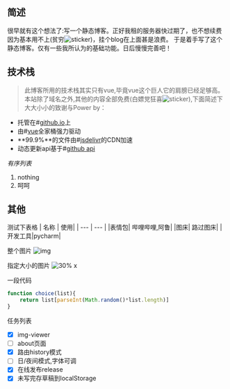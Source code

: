 ## 简述

很早就有这个想法了:写一个静态博客。正好我租的服务器快过期了，也不想续费因为基本用不上(贫穷![sticker](yellow-face/27))，挂个blog在上面甚是浪费。
于是着手写了这个静态博客。仅有一些我所认为的基础功能。日后慢慢完善吧！

## 技术栈

> 此博客所用的技术栈其实只有vue,毕竟vue这个巨人它的肩膀已经足够高。  
> 本站除了域名之外,其他的内容全部免费(白嫖党狂喜![sticker](yellow-face/56)),下面简述下大大小小的致谢与Power by：

* 托管在#[github.io](https://github.io)上
* 由#[vue](https://vuejs.org)全家桶强力驱动
* **99.9%**的文件由#[jsdelivr](https://www.jsdelivr.com/)的CDN加速
* 动态更新api基于#[github api](https://developer.github.com/)

*有序列表*
1. nothing
2. 呵呵

## 其他

测试下表格
| 名称 | 使用|
| --- | --- |
|表情包| 哔哩哔哩,阿鲁|
|图床| 路过图床|
|开发工具|pycharm|

整个图片
![img](https://s2.ax1x.com/2020/01/28/1KcLeU.png)

指定大小的图片
![30% x ](https://s2.ax1x.com/2020/01/28/1KcLeU.png)

一段代码
```javascript
function choice(list){
	return list[parseInt(Math.random()*list.length)]
}
```

任务列表
- [x] img-viewer
- [ ] about页面
- [x] 路由history模式
- [ ] 日/夜间模式,字体可调
- [x] 在线发布release
- [x] 未写完存草稿到localStorage
